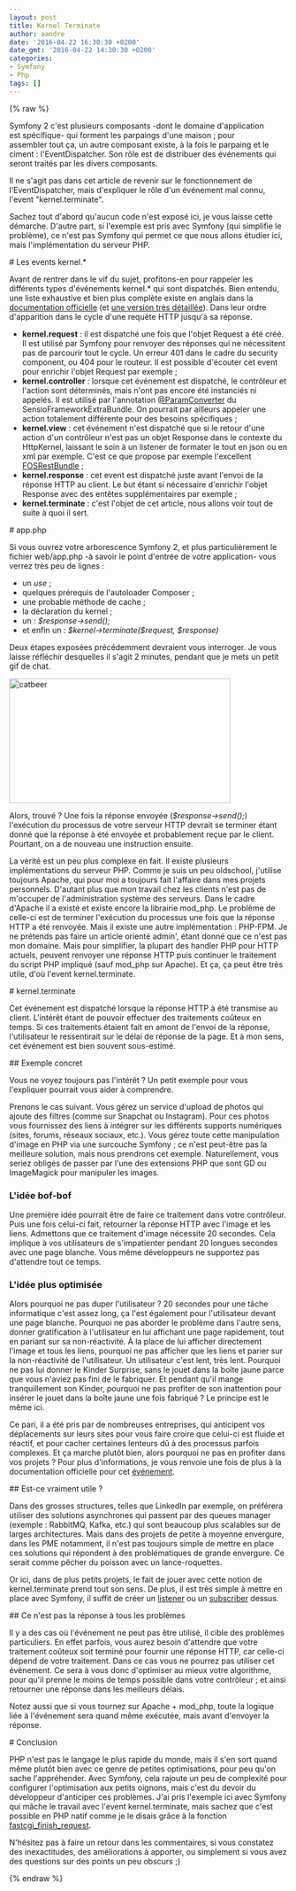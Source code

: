 ```yaml
---
layout: post
title: Kernel Terminate
author: aandre
date: '2016-04-22 16:30:30 +0200'
date_gmt: '2016-04-22 14:30:30 +0200'
categories:
- Symfony
- Php
tags: []
---
```

{% raw %}
<p>Symfony 2 c'est plusieurs composants -dont le domaine d'application est spécifique- qui forment les parpaings d'une maison ; pour assembler tout ça, un autre composant existe, à la fois le parpaing et le ciment : l'EventDispatcher. Son rôle est de distribuer des événements qui seront traités par les divers composants.</p>
<p>Il ne s'agit pas dans cet article de revenir sur le fonctionnement de l'EventDispatcher, mais d'expliquer le rôle d'un événement mal connu, l'event "kernel.terminate".</p>
<p>Sachez tout d'abord qu'aucun code n'est exposé ici, je vous laisse cette démarche. D'autre part, si l'exemple est pris avec Symfony (qui simplifie le problème), ce n'est pas Symfony qui permet ce que nous allons étudier ici, mais l'implémentation du serveur PHP.</p>
# Les events kernel.*
<p>Avant de rentrer dans le vif du sujet, profitons-en pour rappeler les différents types d'événements kernel.* qui sont dispatchés. Bien entendu, une liste exhaustive et bien plus complète existe en anglais dans la <a href="http://symfony.com/doc/current/reference/events.html">documentation officielle</a> (et <a href="http://symfony.com/doc/current/components/http_kernel/introduction.html">une version très détaillée</a>). Dans leur ordre d'apparition dans le cycle d'une requête HTTP jusqu'à sa réponse.</p>
<ul>
<li><strong>kernel.request</strong> : il est dispatché une fois que l'objet Request a été créé. Il est utilisé par Symfony pour renvoyer des réponses qui ne nécessitent pas de parcourir tout le cycle. Un erreur 401 dans le cadre du security component, ou 404 pour le routeur. Il est possible d'écouter cet event pour enrichir l'objet Request par exemple ;</li>
<li><strong>kernel.controller</strong> : lorsque cet événement est dispatché, le contrôleur et l'action sont déterminés, mais n'ont pas encore été instanciés ni appelés. Il est utilisé par l'annotation <a href="http://symfony.com/doc/current/bundles/SensioFrameworkExtraBundle/annotations/converters.html">@ParamConverter</a> du SensioFrameworkExtraBundle. On pourrait par ailleurs appeler une action totalement différente pour des besoins spécifiques ;</li>
<li><strong>kernel.view</strong> : cet événement n'est dispatché que si le retour d'une action d'un contrôleur n'est pas un objet Response dans le contexte du HttpKernel, laissant le soin à un listener de formater le tout en json ou en xml par exemple. C'est ce que propose par exemple l'excellent <a href="http://symfony.com/doc/current/bundles/FOSRestBundle/index.html">FOSRestBundle</a> ;</li>
<li><strong>kernel.response</strong> : cet event est dispatché juste avant l'envoi de la réponse HTTP au client. Le but étant si nécessaire d'enrichir l'objet Response avec des entêtes supplémentaires par exemple ;</li>
<li><strong>kernel.terminate</strong> : c'est l'objet de cet article, nous allons voir tout de suite à quoi il sert.</li>
</ul>
# app.php
<p>Si vous ouvrez votre arborescence Symfony 2, et plus particulièrement le fichier web/app.php -à savoir le point d'entrée de votre application- vous verrez très peu de lignes :</p>
<ul>
<li>un <em>use</em> ;</li>
<li>quelques prérequis de l'autoloader Composer ;</li>
<li>une probable méthode de cache ;</li>
<li>la déclaration du kernel ;</li>
<li>un : <em>$response-&gt;send();</em></li>
<li>et enfin un : <em>$kernel-&gt;terminate($request, $response)</em></li>
</ul>
<p>Deux étapes exposées précédemment devraient vous interroger. Je vous laisse réfléchir desquelles il s'agit 2 minutes, pendant que je mets un petit gif de chat.</p>
<p><a href="http://blog.eleven-labs.com/wp-content/uploads/2016/04/catbeer.gif" rel="attachment wp-att-1748"><img class="aligncenter size-full wp-image-1748" src="http://blog.eleven-labs.com/wp-content/uploads/2016/04/catbeer.gif" alt="catbeer" width="400" height="225" /></a></p>
<p>Alors, trouvé ? Une fois la réponse envoyée (<em>$response-&gt;send();</em>) l'exécution du processus de votre serveur HTTP devrait se terminer étant donné que la réponse à été envoyée et probablement reçue par le client. Pourtant, on a de nouveau une instruction ensuite.</p>
<p>La vérité est un peu plus complexe en fait. Il existe plusieurs implémentations du serveur PHP. Comme je suis un peu oldschool, j'utilise toujours Apache, qui pour moi a toujours fait l'affaire dans mes projets personnels. D'autant plus que mon travail chez les clients n'est pas de m'occuper de l'administration système des serveurs. Dans le cadre d'Apache il a existé et existe encore la librairie mod_php. Le problème de celle-ci est de terminer l'exécution du processus une fois que la réponse HTTP a été renvoyée. Mais il existe une autre implémentation : PHP-FPM. Je ne prétends pas faire un article orienté admin', étant donné que ce n'est pas mon domaine. Mais pour simplifier, la plupart des handler PHP pour HTTP actuels, peuvent renvoyer une réponse HTTP puis continuer le traitement du script PHP impliqué (sauf mod_php sur Apache). Et ça, ça peut être très utile, d'où l'event kernel.terminate.</p>
# kernel.terminate
<p>Cet événement est dispatché lorsque la réponse HTTP à été transmise au client. L'intérêt étant de pouvoir effectuer des traitements coûteux en temps. Si ces traitements étaient fait en amont de l'envoi de la réponse, l'utilisateur le ressentirait sur le délai de réponse de la page. Et à mon sens, cet événement est bien souvent sous-estimé.</p>
## Exemple concret
<p>Vous ne voyez toujours pas l'intérêt ? Un petit exemple pour vous l'expliquer pourrait vous aider à comprendre.</p>
<p>Prenons le cas suivant. Vous gérez un service d'upload de photos qui ajoute des filtres (comme sur Snapchat ou Instagram). Pour ces photos vous fournissez des liens à intégrer sur les différents supports numériques (sites, forums, réseaux sociaux, etc.). Vous gérez toute cette manipulation d'image en PHP via une surcouche Symfony ; ce n'est peut-être pas la meilleure solution, mais nous prendrons cet exemple. Naturellement, vous seriez obligés de passer par l'une des extensions PHP que sont GD ou ImageMagick pour manipuler les images.</p>
<h3>L'idée bof-bof</h3>
<p>Une première idée pourrait être de faire ce traitement dans votre contrôleur. Puis une fois celui-ci fait, retourner la réponse HTTP avec l'image et les liens. Admettons que ce traitement d'image nécessite 20 secondes. Cela implique à vos utilisateurs de s'impatienter pendant 20 longues secondes avec une page blanche. Vous même développeurs ne supportez pas d'attendre tout ce temps.</p>
<h3>L'idée plus optimisée</h3>
<p>Alors pourquoi ne pas duper l'utilisateur ? 20 secondes pour une tâche informatique c'est assez long, ça l'est également pour l'utilisateur devant une page blanche. Pourquoi ne pas aborder le problème dans l'autre sens, donner gratification à l'utilisateur en lui affichant une page rapidement, tout en pariant sur sa non-réactivité. À la place de lui afficher directement l'image et tous les liens, pourquoi ne pas afficher que les liens et parier sur la non-réactivité de l'utilisateur. Un utilisateur c'est lent, très lent. Pourquoi ne pas lui donner le Kinder Surprise, sans le jouet dans la boîte jaune parce que vous n'aviez pas fini de le fabriquer. Et pendant qu'il mange tranquillement son Kinder, pourquoi ne pas profiter de son inattention pour insérer le jouet dans la boîte jaune une fois fabriqué ? Le principe est le même ici.</p>
<p>Ce pari, il a été pris par de nombreuses entreprises, qui anticipent vos déplacements sur leurs sites pour vous faire croire que celui-ci est fluide et réactif, et pour cacher certaines lenteurs dû à des processus parfois complexes. Et ça marche plutôt bien, alors pourquoi ne pas en profiter dans vos projets ? Pour plus d'informations, je vous renvoie une fois de plus à la documentation officielle pour cet <a href="http://symfony.com/doc/current/components/http_kernel/introduction.html#the-kernel-terminate-event">événement</a>.</p>
## Est-ce vraiment utile ?
<p>Dans des grosses structures, telles que LinkedIn par exemple, on préférera utiliser des solutions asynchrones qui passent par des queues manager (exemple : RabbitMQ, Kafka, etc.) qui sont beaucoup plus scalables sur de larges architectures. Mais dans des projets de petite à moyenne envergure, dans les PME notamment, il n'est pas toujours simple de mettre en place ces solutions qui répondent à des problématiques de grande envergure. Ce serait comme pêcher du poisson avec un lance-roquettes.</p>
<p>Or ici, dans de plus petits projets, le fait de jouer avec cette notion de kernel.terminate prend tout son sens. De plus, il est très simple à mettre en place avec Symfony, il suffit de créer un <a href="http://symfony.com/doc/current/cookbook/event_dispatcher/event_listener.html#creating-an-event-listener">listener</a> ou un <a href="http://symfony.com/doc/current/cookbook/event_dispatcher/event_listener.html#creating-an-event-subscriber">subscriber</a> dessus.</p>
## Ce n'est pas la réponse à tous les problèmes
<p>Il y a des cas où l'événement ne peut pas être utilisé, il cible des problèmes particuliers. En effet parfois, vous aurez besoin d'attendre que votre traitement coûteux soit terminé pour fournir une réponse HTTP, car celle-ci dépend de votre traitement. Dans ce cas vous ne pourrez pas utiliser cet événement. Ce sera à vous donc d'optimiser au mieux votre algorithme, pour qu'il prenne le moins de temps possible dans votre contrôleur ; et ainsi retourner une réponse dans les meilleurs délais.</p>
<p>Notez aussi que si vous tournez sur Apache + mod_php, toute la logique liée à l'événement sera quand même exécutée, mais avant d'envoyer la réponse.</p>
# Conclusion
<p>PHP n'est pas le langage le plus rapide du monde, mais il s'en sort quand même plutôt bien avec ce genre de petites optimisations, pour peu qu'on sache l'appréhender. Avec Symfony, cela rajoute un peu de complexité pour configurer l'optimisation aux petits oignons, mais c'est du devoir du développeur d'anticiper ces problèmes. J'ai pris l'exemple ici avec Symfony qui mâche le travail avec l'event kernel.terminate, mais sachez que c'est possible en PHP natif comme je le disais grâce à la fonction <a href="http://php.net/manual/en/function.fastcgi-finish-request.php">fastcgi_finish_request</a>.</p>
<p>N'hésitez pas à faire un retour dans les commentaires, si vous constatez des inexactitudes, des améliorations à apporter, ou simplement si vous avez des questions sur des points un peu obscurs ;)</p>
{% endraw %}
